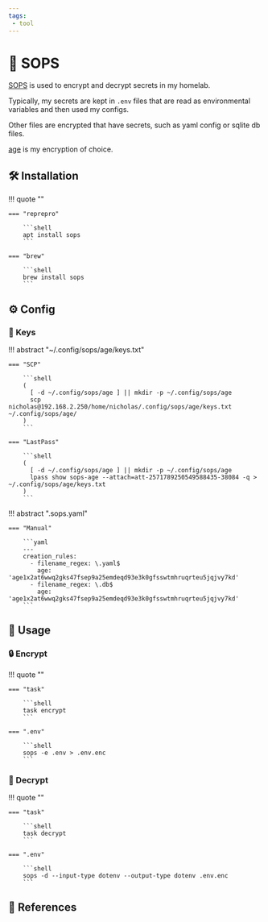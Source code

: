```yaml
---
tags:
 - tool
---
```

# :key: SOPS

[SOPS][1] is used to encrypt and decrypt secrets in my homelab.

Typically, my secrets are kept in `.env` files that are read as environmental variables and then used my configs.

Other files are encrypted that have secrets, such as yaml config or sqlite db files.

[age][2] is my encryption of choice.

## :hammer_and_wrench: Installation

!!! quote ""

    === "reprepro"

        ```shell
        apt install sops
        ```
        
    === "brew"
    
        ```shell
        brew install sops
        ```

## :gear: Config

### :key: Keys

!!! abstract "~/.config/sops/age/keys.txt"

    === "SCP"

        ```shell
        (
          [ -d ~/.config/sops/age ] || mkdir -p ~/.config/sops/age
          scp nicholas@192.168.2.250/home/nicholas/.config/sops/age/keys.txt ~/.config/sops/age/
        )
        ```

    === "LastPass"

        ```shell
        (
          [ -d ~/.config/sops/age ] || mkdir -p ~/.config/sops/age
          lpass show sops-age --attach=att-2571789250549588435-38084 -q > ~/.config/sops/age/keys.txt
        )
        ```

!!! abstract ".sops.yaml"

    === "Manual"
    
        ```yaml
        ---
        creation_rules:
          - filename_regex: \.yaml$
            age: 'age1x2at6wwq2gks47fsep9a25emdeqd93e3k0gfsswtmhruqrteu5jqjvy7kd'
          - filename_regex: \.db$
            age: 'age1x2at6wwq2gks47fsep9a25emdeqd93e3k0gfsswtmhruqrteu5jqjvy7kd'
        ```

## :pencil: Usage

### :lock: Encrypt

!!! quote ""

    === "task"

        ```shell
        task encrypt
        ```
        
    === ".env"
    
        ```shell
        sops -e .env > .env.enc
        ```

### :closed_lock_with_key: Decrypt

!!! quote ""

    === "task"

        ```shell
        task decrypt
        ```
        
    === ".env"
    
        ```shell
        sops -d --input-type dotenv --output-type dotenv .env.enc
        ```

## :link: References

[1]: <https://getsops.io/>
[2]: <https://github.com/FiloSottile/age>
